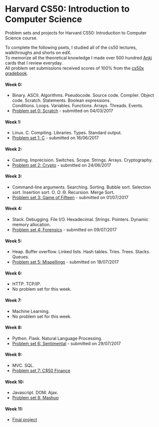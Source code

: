 # Harvard CS50: Introduction to Computer Science

Problem sets and projects for Harvard CS50: Introduction to Computer Science course.

To complete the following psets, I studied all of the cs50 lectures, walkthroughs and shorts on edX.  
To memorize all the theoretical knowledge I made over 500 hundred [Anki](https://apps.ankiweb.net/) cards that I review everyday.  
All problem set submissions received scores of 100% from the [cs50x gradebook](http://imgur.com/a/Ac7l8).

#### Week 0:
+ Binary. ASCII. Algorithms. Pseudocode. Source code. Compiler. Object code. Scratch. Statements. Boolean expressions.   
Conditions. Loops. Variables. Functions. Arrays. Threads. Events.
+ [Problem set 0: Scratch](http://docs.cs50.net/2016/fall/psets/0/pset0.html) - submitted on 04/03/2017

#### Week 1:
+ Linux. C. Compiling. Libraries. Types. Standard output.
+ [Problem set 1: C](http://docs.cs50.net/2016/fall/psets/1/pset1.html) - submitted on 16/06/2017

#### Week 2:
+ Casting. Imprecision. Switches. Scope. Strings. Arrays. Cryptography.
+ [Problem set 2: Crypto](http://docs.cs50.net/2016/fall/psets/2/pset2.html) - submitted on 24/06/2017

#### Week 3:
+ Command-line arguments. Searching. Sorting. Bubble sort. Selection sort. Insertion sort. O. Ω .Θ. Recursion. Merge Sort.
+ [Problem set 3: Game of Fifteen](http://docs.cs50.net/2016/fall/psets/3/pset3.html) - submitted on 01/07/2017

#### Week 4:
+ Stack. Debugging. File I/O. Hexadecimal. Strings. Pointers. Dynamic memory allocation.
+ [Problem set 4: Forensics](http://docs.cs50.net/2016/fall/psets/4/pset4.html) - submitted on 09/07/2017

#### Week 5:
+ Heap. Buffer overflow. Linked lists. Hash tables. Tries. Trees. Stacks. Queues.
+ [Problem set 5: Mispellings](http://docs.cs50.net/2016/fall/psets/5/pset5.html) - submitted on 18/07/2017

#### Week 6:
+ HTTP. TCP/IP.
+ No problem set for this week.

#### Week 7:
+ Machine Learning.
+ No problem set for this week.

#### Week 8:
+ Python. Flask. Natural Language Processing.
+ [Problem set 6: Sentimental](http://docs.cs50.net/2016/fall/psets/6/pset6.html) - submitted on 29/07/2017

#### Week 9:
+ MVC. SQL.
+ [Problem set 7: C$50 Finance](http://docs.cs50.net/2016/fall/psets/7/pset7.html)

#### Week 10:
+ Javascript. DOM. Ajax.
+ [Problem set 8: Mashup](http://docs.cs50.net/2016/fall/psets/8/pset8.html)
 
#### Week 11:
+ [Final project](http://docs.cs50.net/2017/x/project.html)

